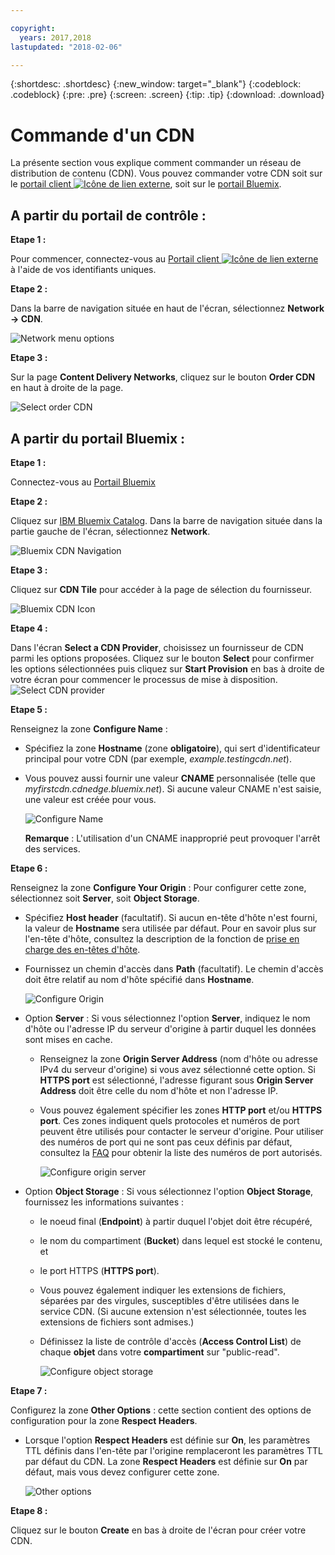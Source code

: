 ```yaml
---

copyright:
  years: 2017,2018
lastupdated: "2018-02-06"

---
```


{:shortdesc: .shortdesc}
{:new_window: target="_blank"}
{:codeblock: .codeblock}
{:pre: .pre}
{:screen: .screen}
{:tip: .tip}
{:download: .download}

# Commande d'un CDN

La présente section vous explique comment commander un réseau de distribution de contenu (CDN). Vous pouvez commander votre CDN soit sur le [portail client ![Icône de lien externe](../../icons/launch-glyph.svg "Icône de lien externe")](https://control.softlayer.com/), soit sur le [portail Bluemix](https://www.ibm.com/cloud-computing/bluemix/).

## A partir du portail de contrôle :

**Etape 1 :**

Pour commencer, connectez-vous au [Portail client ![Icône de lien externe](../../icons/launch-glyph.svg "Icône de lien externe")](https://control.softlayer.com/) à l'aide de vos identifiants uniques.

**Etape 2 :**

Dans la barre de navigation située en haut de l'écran, sélectionnez **Network -> CDN**.

   ![Network menu options](images/network-cdn.png)

**Etape 3 :**

Sur la page **Content Delivery Networks**, cliquez sur le bouton **Order CDN** en haut à droite de la page.

   ![Select order CDN](images/order-cdn-button.png)

## A partir du portail Bluemix :

**Etape 1 :**

Connectez-vous au [Portail Bluemix](https://www.ibm.com/cloud-computing/bluemix/)

**Etape 2 :**

Cliquez sur [IBM Bluemix Catalog](https://console.bluemix.net/catalog/). Dans la barre de navigation située dans la partie gauche de l'écran, sélectionnez **Network**.

   ![Bluemix CDN Navigation](images/bluemix_navigation.png)

**Etape 3 :**

Cliquez sur **CDN Tile** pour accéder à la page de sélection du fournisseur.

   ![Bluemix CDN Icon](images/bluemix_tile.png)


**Etape 4 :**

Dans l'écran **Select a CDN Provider**, choisissez un fournisseur de CDN parmi les options proposées. Cliquez sur le bouton **Select** pour confirmer les options sélectionnées puis cliquez sur **Start Provision** en bas à droite de votre écran pour commencer le processus de mise à disposition.  
       ![Select CDN provider](images/Vendor_Select_And_Provision.png)

**Etape 5 :**

Renseignez la zone **Configure Name** :  

  * Spécifiez la zone **Hostname** (zone **obligatoire**), qui sert d'identificateur principal pour votre CDN (par exemple, _example.testingcdn.net_).  
  * Vous pouvez aussi fournir une valeur **CNAME** personnalisée (telle que _myfirstcdn.cdnedge.bluemix.net_). Si aucune valeur CNAME n'est saisie, une valeur est créée pour vous. <validation information to be included here>  

       ![Configure Name](images/configure-hostname-cname.png)  

    **Remarque** : L'utilisation d'un CNAME inapproprié peut provoquer l'arrêt des services.

**Etape 6 :**

Renseignez la zone **Configure Your Origin** : Pour configurer cette zone, sélectionnez soit **Server**, soit **Object Storage**.  

   * Spécifiez **Host header** (facultatif). Si aucun en-tête d'hôte n'est fourni, la valeur de **Hostname** sera utilisée par défaut. Pour en savoir plus sur l'en-tête d'hôte, consultez la description de la fonction de [prise en charge des en-têtes d'hôte](about.html#host-header-support-).  
   
   * Fournissez un chemin d'accès dans **Path** (facultatif). Le chemin d'accès doit être relatif au nom d'hôte spécifié dans **Hostname**. 
   
      ![Configure Origin](images/configure-origin.png)  

  * Option **Server** : Si vous sélectionnez l'option **Server**, indiquez le nom d'hôte ou l'adresse IP du serveur d'origine à partir duquel les données sont mises en cache.
      * Renseignez la zone **Origin Server Address** (nom d'hôte ou adresse IPv4 du serveur d'origine) si vous avez sélectionné cette option. Si **HTTPS port** est sélectionné, l'adresse figurant sous **Origin Server Address** doit être celle du nom d'hôte et non l'adresse IP.
      * Vous pouvez également spécifier les zones **HTTP port** et/ou **HTTPS port**. Ces zones indiquent quels protocoles et numéros de port peuvent être utilisés pour contacter le serveur d'origine. Pour utiliser des numéros de port qui ne sont pas ceux définis par défaut, consultez la [FAQ](faq.html#are-there-any-restrictions-on-what-http-and-https-port-numbers-are-allowed-for-akamai-) pour obtenir la liste des numéros de port autorisés.

	     ![Configure origin server](images/configure-origin-server.png)

  * Option **Object Storage** : Si vous sélectionnez l'option **Object Storage**, fournissez les informations suivantes :
      * le noeud final (**Endpoint**) à partir duquel l'objet doit être récupéré, 
      * le nom du compartiment (**Bucket**) dans lequel est stocké le contenu, et
      * le port HTTPS (**HTTPS port**).
      * Vous pouvez également indiquer les extensions de fichiers, séparées par des virgules, susceptibles d'être utilisées dans le service CDN. (Si aucune extension n'est sélectionnée, toutes les extensions de fichiers sont admises.)
      * Définissez la liste de contrôle d'accès (**Access Control List**) de chaque **objet** dans votre **compartiment** sur "public-read".

	     ![Configure object storage](images/configure-origin-object-storage.png)

**Etape 7 :**

Configurez la zone **Other Options** : cette section contient des options de configuration pour la zone **Respect Headers**.

   * Lorsque l'option **Respect Headers** est définie sur **On**, les paramètres TTL définis dans l'en-tête par l'origine remplaceront les paramètres TTL par défaut du CDN. La zone **Respect Headers** est définie sur **On** par défaut, mais vous devez configurer cette zone.  

        ![Other options](images/other-options.png)

**Etape 8 :**

Cliquez sur le bouton **Create** en bas à droite de l'écran pour créer votre CDN.
